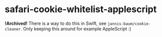 # safari-cookie-whitelist-applescript

**!Archived!** There is a way to do this in Swift, see `jannis-baum/cookie-cleaner`. Only keeping this around for example AppleScript :)

